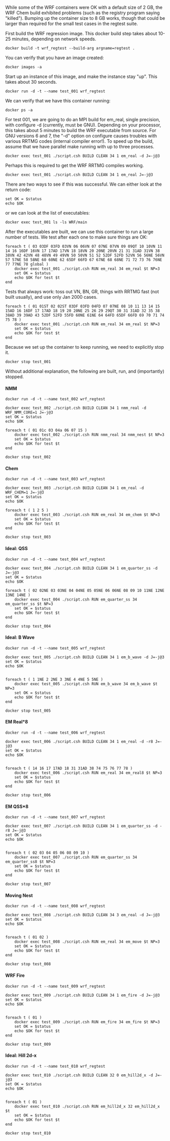 While some of the WRF containers were OK with a default size of 2 GB, the WRF Chem build exhibited problems (such as the registry program saying "killed"). Bumping up the container size to 8 GB works, though that could be larger than required for the small test cases in the regtest suite.

First build the WRF regression image.  This docker build step takes about 10-25 minutes, depending on network speeds. 
```
docker build -t wrf_regtest --build-arg argname=regtest .
```
You can verify that you have an image created:
```
docker images -a
```
Start up an instance of this image, and make the instance stay "up". This takes about 30 seconds.
```
docker run -d -t --name test_001 wrf_regtest
```
We can verify that we have this container running:
```
docker ps -a
```
For test 001, we are going to do an MPI build for em_real, single precision, with configure -d (currently, must be GNU). Depending on your processor, this takes about 5 minutes to build the WRF executable from source. For GNU versions 6 and 7, the "-d" option on configure causes troubles with various RRTMG codes (internal compiler error!). To speed up the build, assume that we have parallel make running with up to three processes.
```
docker exec test_001 ./script.csh BUILD CLEAN 34 1 em_real -d J=-j@3
```
Perhaps this is required to get the WRF RRTMG compiles working.
```
docker exec test_001 ./script.csh BUILD CLEAN 34 1 em_real J=-j@3
```
There are two ways to see if this was successful. We can either look at the return code:
```
set OK = $status
echo $OK
```
or we can look at the list of executables:
```
docker exec test_001 ls -ls WRF/main
```
After the executables are built, we can use this container to run a large number of tests. We test after each one to make sure things are OK:
```
foreach t ( 03 03DF 03FD 03VN 06 06VN 07 07NE 07VN 09 09QT 10 10VN 11 14 16 16DF 16VN 17 17AD 17VN 18 18VN 20 20NE 20VN 21 31 31AD 31VN 38 38VN 42 42VN 48 48VN 49 49VN 50 50VN 51 52 52DF 52FD 52VN 56 56NE 56VN 57 57NE 58 58NE 60 60NE 62 65DF 66FD 67 67NE 68 68NE 71 72 73 76 76NE 77 77NE 78 global )
	docker exec test_001 ./script.csh RUN em_real 34 em_real $t NP=3
	set OK = $status
	echo $OK for test $t
end
```
Tests that always work: toss out VN, BN, GR, things with RRTMG fast (not built usually), and use only Jan 2000 cases.
```
foreach t ( 01 01ST 02 02ST 03DF 03FD 04FD 07 07NE 08 10 11 13 14 15 15AD 16 16DF 17 17AD 18 19 20 20NE 25 26 29 29QT 30 31 31AD 32 35 38 38AD 39 39AD 43 52DF 52FD 55FD 60NE 61NE 64 64FD 65DF 66FD 69 70 71 74 75 78 )
	docker exec test_001 ./script.csh RUN em_real 34 em_real $t NP=3
	set OK = $status
	echo $OK for test $t
end

```
Because we set up the container to keep running, we need to explicitly stop it.
```
docker stop test_001
```
Without additional explanation, the following are built, run, and (importantly) stopped.

#### NMM ####
```
docker run -d -t --name test_002 wrf_regtest

docker exec test_002 ./script.csh BUILD CLEAN 34 1 nmm_real -d WRF_NMM_CORE=1 J=-j@3
set OK = $status
echo $OK

foreach t ( 01 01c 03 04a 06 07 15 )
	docker exec test_002 ./script.csh RUN nmm_real 34 nmm_nest $t NP=3
	set OK = $status
	echo $OK for test $t
end

docker stop test_002
```

#### Chem ####
```
docker run -d -t --name test_003 wrf_regtest

docker exec test_003 ./script.csh BUILD CLEAN 34 1 em_real -d WRF_CHEM=1 J=-j@3
set OK = $status
echo $OK

foreach t ( 1 2 5 )
	docker exec test_003 ./script.csh RUN em_real 34 em_chem $t NP=3
	set OK = $status
	echo $OK for test $t
end

docker stop test_003
```

#### Ideal: QSS ####
```
docker run -d -t --name test_004 wrf_regtest

docker exec test_004 ./script.csh BUILD CLEAN 34 1 em_quarter_ss -d J=-j@3
set OK = $status
echo $OK

foreach t ( 02 02NE 03 03NE 04 04NE 05 05NE 06 06NE 08 09 10 11NE 12NE 13NE 14NE )
	docker exec test_004 ./script.csh RUN em_quarter_ss 34 em_quarter_ss $t NP=3
	set OK = $status
	echo $OK for test $t
end

docker stop test_004
```

#### Ideal: B Wave ####
```
docker run -d -t --name test_005 wrf_regtest

docker exec test_005 ./script.csh BUILD CLEAN 34 1 em_b_wave -d J=-j@3
set OK = $status
echo $OK


foreach t ( 1 1NE 2 2NE 3 3NE 4 4NE 5 5NE )
	docker exec test_005 ./script.csh RUN em_b_wave 34 em_b_wave $t NP=3
	set OK = $status
	echo $OK for test $t
end

docker stop test_005
```

#### EM Real*8 ####
```
docker run -d -t --name test_006 wrf_regtest

docker exec test_006 ./script.csh BUILD CLEAN 34 1 em_real -d -r8 J=-j@3
set OK = $status
echo $OK


foreach t ( 14 16 17 17AD 18 31 31AD 38 74 75 76 77 78 )
	docker exec test_006 ./script.csh RUN em_real 34 em_real8 $t NP=3
	set OK = $status
	echo $OK for test $t
end

docker stop test_006
```

#### EM QSS*8 ####
```
docker run -d -t --name test_007 wrf_regtest

docker exec test_007 ./script.csh BUILD CLEAN 34 1 em_quarter_ss -d -r8 J=-j@3
set OK = $status
echo $OK


foreach t ( 02 03 04 05 06 08 09 10 )
	docker exec test_007 ./script.csh RUN em_quarter_ss 34 em_quarter_ss8 $t NP=3
	set OK = $status
	echo $OK for test $t
end

docker stop test_007
```

#### Moving Nest ####
```
docker run -d -t --name test_008 wrf_regtest

docker exec test_008 ./script.csh BUILD CLEAN 34 3 em_real -d J=-j@3
set OK = $status
echo $OK


foreach t ( 01 02 )
	docker exec test_008 ./script.csh RUN em_real 34 em_move $t NP=3
	set OK = $status
	echo $OK for test $t
end

docker stop test_008
```

#### WRF Fire ####
```
docker run -d -t --name test_009 wrf_regtest

docker exec test_009 ./script.csh BUILD CLEAN 34 1 em_fire -d J=-j@3
set OK = $status
echo $OK


foreach t ( 01 )
	docker exec test_009 ./script.csh RUN em_fire 34 em_fire $t NP=3
	set OK = $status
	echo $OK for test $t
end

docker stop test_009
```

#### Ideal: Hill 2d-x ####
```
docker run -d -t --name test_010 wrf_regtest

docker exec test_010 ./script.csh BUILD CLEAN 32 0 em_hill2d_x -d J=-j@3
set OK = $status
echo $OK


foreach t ( 01 )
	docker exec test_010 ./script.csh RUN em_hill2d_x 32 em_hill2d_x $t
	set OK = $status
	echo $OK for test $t
end

docker stop test_010
```

